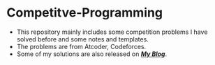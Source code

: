 # Competitve-Programming
- This repository mainly includes some competition problems I have solved before and some notes and templates.
- The problems are from Atcoder, Codeforces.
- Some of my solutions are also released on ***[My Blog](https://blog.csdn.net/djhws144?spm=1000.2115.3001.5343)***.
